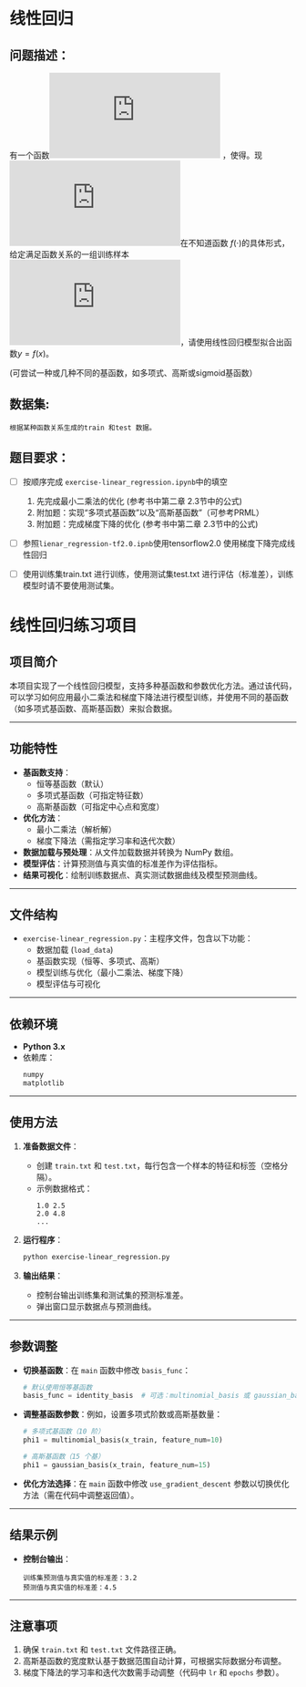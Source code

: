 # 线性回归



## 问题描述：

有一个函数![image](http://latex.codecogs.com/gif.latex?f%3A%20%5Cmathbb%7BR%7D%5Crightarrow%20%5Cmathbb%7BR%7D) ，使得。现 ![image](http://latex.codecogs.com/gif.latex?y%20%3D%20f%28x%29)在不知道函数 $f(\cdot)$的具体形式，给定满足函数关系的一组训练样本![image](http://latex.codecogs.com/gif.latex?%5Cleft%20%5C%7B%20%5Cleft%20%28%20x_%7B1%7D%2Cy_%7B1%7D%20%5Cright%20%29%2C...%2C%5Cleft%20%28%20x_%7BN%7D%2Cy_%7BN%7D%20%5Cright%20%29%20%5Cright%20%5C%7D%2CN%3D300)，请使用线性回归模型拟合出函数$y=f(x)$。

(可尝试一种或几种不同的基函数，如多项式、高斯或sigmoid基函数）




## 数据集: 

 	根据某种函数关系生成的train 和test 数据。



## 题目要求： 

- [ ] 按顺序完成 `exercise-linear_regression.ipynb`中的填空 
    1. 先完成最小二乘法的优化 (参考书中第二章 2.3节中的公式)
    1. 附加题：实现“多项式基函数”以及“高斯基函数”（可参考PRML）
    1. 附加题：完成梯度下降的优化 (参考书中第二章 2.3节中的公式)
    
- [ ] 参照`lienar_regression-tf2.0.ipnb`使用tensorflow2.0 使用梯度下降完成线性回归
- [ ] 使用训练集train.txt 进行训练，使用测试集test.txt 进行评估（标准差），训练模型时请不要使用测试集。



# 线性回归练习项目

## 项目简介
本项目实现了一个线性回归模型，支持多种基函数和参数优化方法。通过该代码，可以学习如何应用最小二乘法和梯度下降法进行模型训练，并使用不同的基函数（如多项式基函数、高斯基函数）来拟合数据。

---

## 功能特性
- **基函数支持**：
  - 恒等基函数（默认）
  - 多项式基函数（可指定特征数）
  - 高斯基函数（可指定中心点和宽度）
- **优化方法**：
  - 最小二乘法（解析解）
  - 梯度下降法（需指定学习率和迭代次数）
- **数据加载与预处理**：从文件加载数据并转换为 NumPy 数组。
- **模型评估**：计算预测值与真实值的标准差作为评估指标。
- **结果可视化**：绘制训练数据点、真实测试数据曲线及模型预测曲线。

---

## 文件结构
- `exercise-linear_regression.py`：主程序文件，包含以下功能：
  - 数据加载 (`load_data`)
  - 基函数实现（恒等、多项式、高斯）
  - 模型训练与优化（最小二乘法、梯度下降）
  - 模型评估与可视化

---

## 依赖环境
- **Python 3.x**
- 依赖库：
  ```bash
  numpy
  matplotlib
  ```

---

## 使用方法
1. **准备数据文件**：
   - 创建 `train.txt` 和 `test.txt`，每行包含一个样本的特征和标签（空格分隔）。
   - 示例数据格式：
     ```
     1.0 2.5
     2.0 4.8
     ...
     ```

2. **运行程序**：
   ```bash
   python exercise-linear_regression.py
   ```

3. **输出结果**：
   - 控制台输出训练集和测试集的预测标准差。
   - 弹出窗口显示数据点与预测曲线。

---

## 参数调整
- **切换基函数**：在 `main` 函数中修改 `basis_func`：
  ```python
  # 默认使用恒等基函数
  basis_func = identity_basis  # 可选：multinomial_basis 或 gaussian_basis
  ```
- **调整基函数参数**：例如，设置多项式阶数或高斯基数量：
  ```python
  # 多项式基函数（10 阶）
  phi1 = multinomial_basis(x_train, feature_num=10)
  
  # 高斯基函数（15 个基）
  phi1 = gaussian_basis(x_train, feature_num=15)
  ```

- **优化方法选择**：在 `main` 函数中修改 `use_gradient_descent` 参数以切换优化方法（需在代码中调整返回值）。

---

## 结果示例
- **控制台输出**：
  ```
  训练集预测值与真实值的标准差：3.2
  预测值与真实值的标准差：4.5
  ```
---
## 注意事项
1. 确保 `train.txt` 和 `test.txt` 文件路径正确。
2. 高斯基函数的宽度默认基于数据范围自动计算，可根据实际数据分布调整。
3. 梯度下降法的学习率和迭代次数需手动调整（代码中 `lr` 和 `epochs` 参数）。


